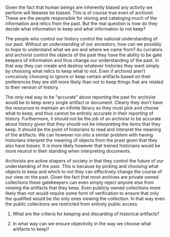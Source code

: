   Given the fact that human beings are inherently biased any activity we perform will likewise be biased. This is of course true even of archivist. These are the people responsible for storing and cataloging much of the information and relics from the past. But the real question is how do they decide what information to keep and what information to not keep?  

The people who control our history control the national understanding of our past. Without an understanding of our ancestors, how can we possibly to hope to understand what we are and where we came from? As currators and archivist control the objects of the past they have the ability to be gate keepers of information and thus change our understanding of the past. In that way they can create and destroy whatever histories they want simply by choosing what relics to keep what to not. Even if archivist aren’t concsiouly choosing to ignore or keep certain artifacts based on their preferences they are still more likely than not to keep things that are related to their version of history.  

The only real way to be “accurate” about reporting the past for archivist would be to keep every single artifact or document. Clearly they don’t have the resources to maintain an infinite library so they must pick and choose what to keep; and thus cannot be entirely accurate in their reporting of history. Furthermore, it should not be the job of an archivist to be accurate about history given that they should not be interpreting the items that they keep. It should be the point of historians to read and interpret the meaning of the artifacts. We can however run into a similar problem with having historians interpret the meaning of objects from the prast given that they also have biases. It is more likely however that trained historians would be more neutral in their standing when interpreting documents.  

Archivists are active shapers of society in that they control the future of our understanding of the past. This is because by picking and choosing what objects to keep and which to not they can effectively change the course of our view on the past. Given the fact that most archives are private owned collections these gatekeepers can even simply reject anyone else from viewing the artifacts that they keep. Even publicly owned collections more likely than not would require some form of verification to ensure that only the qualified would be the only ones viewing the collection. In that way even the public collections are restricted from entirely public access. 

1) What are the criteria for keeping and discarding of historical artifacts? 

2) In what way can we ensure objectivity in the way we choose what artifacts to keep? 